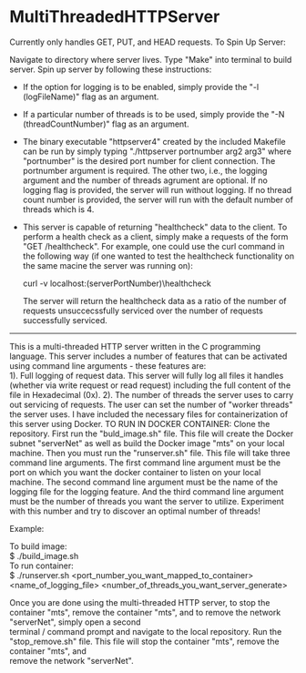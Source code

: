 # MultiThreadedHTTPServer

Currently only handles GET, PUT, and HEAD requests.
To Spin Up Server:

Navigate to directory where server lives.
Type "Make" into terminal to build server.
Spin up server by following these instructions:

- If the option for logging is to be enabled, simply provide the "-l (logFileName)" flag as an argument.
- If a particular number of threads is to be used, simply provide the "-N (threadCountNumber)" flag as an argument.

- The binary executable "httpserver4" created by the included Makefile can be run by simply typing "./httpserver portnumber arg2 arg3" where "portnumber"
is the desired port number for client connection.  The portnumber argument is required.  The other two, i.e., the logging argument and the number of threads agrument are optional.  If no logging flag is provided, the server will run without logging.  If no thread count number is provided, the server will run with the default number of threads which is 4.

- This server is capable of returning "healthcheck" data to the client.  To perform a health check as a client, simply make a requests of the form "GET /healthcheck".  For example, one could use the curl command in the following way (if one wanted to test the healthcheck functionality on the same macine the server was running on):

  curl -v localhost:(serverPortNumber)\healthcheck

  The server will return the healthcheck data as a ratio of the number of requests unsuccecssfully serviced over the number of requests successfully serviced.
 
 -----------------------------------------------------------------------------------------------------------------------------------------------------------------
  
  
This is a multi-threaded HTTP server written in the C programming language.
This server includes a number of features that can be activated using command line arguments - these features are:  
1). Full logging of request data.  This server will fully log all files it handles (whether via write request or read request) including the full content of the file
in Hexadecimal (0x).
2). The number of threads the server uses to carry out servicing of requests.  The user can set the number of "worker threads" the server uses.
I have included the necessary files for containerization of this server using Docker.
TO RUN IN DOCKER CONTAINER:
  Clone the repository.
  First run the "buld_image.sh" file.  This file will create the Docker subnet "serverNet" as well as build the Docker image "mts" on your local machine.
  Then you must run the "runserver.sh" file.  This file will take three command line arguments.  The first command line argument must be the port on which you want the docker     container to listen on your local machine.  The second command line argument must be the name of the logging file for the logging feature. And the third command line argument   must be the number of threads you want the server to utilize.  Experiment with this number and try to discover an optimal number of threads!  
  
  Example:  
  
  To build image:  
  $ ./build_image.sh  
  To run container:  
  $ ./runserver.sh <port_number_you_want_mapped_to_container> <name_of_logging_file> <number_of_threads_you_want_server_generate>  
  
  Once you are done using the multi-threaded HTTP server, to stop the container "mts", remove the container "mts", and to remove the network "serverNet", simply open a second   
  terminal / command prompt and navigate to the local repository.  Run the "stop_remove.sh" file.  This file will stop the container "mts", remove the container "mts", and   
  remove the network "serverNet".  
  
  
 
 
  
